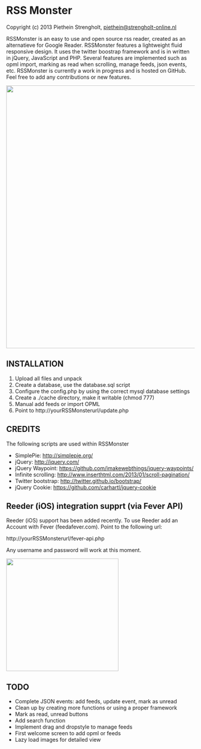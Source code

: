 RSS Monster
=======

Copyright (c) 2013 Piethein Strengholt, piethein@strengholt-online.nl

RSSMonster is an easy to use and open source rss reader, created as an alternatieve for Google Reader.
RSSMonster features a lightweight fluid responsive design. It uses the twitter boostrap framework and 
is in written in jQuery, JavaScript and PHP. Several features are implemented such as opml import, 
marking as read when scrolling, manage feeds, json events, etc.
RSSMonster is currently a work in progress and is hosted on GitHub. 
Feel free to add any contributions or new features.

<img src="http://www.strengholt-online.nl/wp-content/uploads/2015/rssmonster.png" width="700px">

INSTALLATION
------------

1. Upload all files and unpack
2. Create a database, use the database.sql script
3. Configure the config.php by using the correct mysql database settings
4. Create a ./cache directory, make it writable (chmod 777)
5. Manual add feeds or import OPML
6. Point to http://yourRSSMonsterurl/update.php

CREDITS
-------

The following scripts are used within RSSMonster

* SimplePie: http://simplepie.org/
* jQuery: http://jquery.com/
* jQuery Waypoint: https://github.com/imakewebthings/jquery-waypoints/
* Infinite scrolling: http://www.inserthtml.com/2013/01/scroll-pagination/
* Twitter bootstrap: http://twitter.github.io/bootstrap/
* jQuery Cookie: https://github.com/carhartl/jquery-cookie

Reeder (iOS) integration supprt (via Fever API)
----

Reeder (iOS) support has been added recently. To use Reeder add an Account with Fever (feedafever.com). Point to the following url:

http://yourRSSMonsterurl/fever-api.php

Any username and password will work at this moment.

<a href="http://phppaper.strengholt-online.nl">
  <img src="http://phppaper.strengholt-online.nl/wp-content/uploads/fever.png" width="300px">
</a>


TODO
----

* Complete JSON events: add feeds, update event, mark as unread
* Clean up by creating more functions or using a proper framework
* Mark as read, unread buttons
* Add search function
* Implement drag and dropstyle to manage feeds
* First welcome screen to add opml or feeds
* Lazy load images for detailed view
